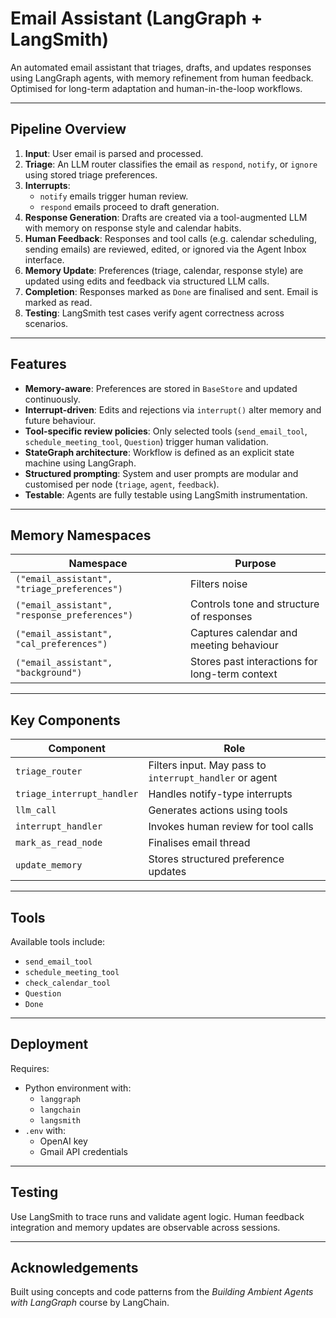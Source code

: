 # Email Assistant (LangGraph + LangSmith)

An automated email assistant that triages, drafts, and updates responses using LangGraph agents, with memory refinement from human feedback. Optimised for long-term adaptation and human-in-the-loop workflows.

---

## Pipeline Overview

1. **Input**: User email is parsed and processed.
2. **Triage**: An LLM router classifies the email as `respond`, `notify`, or `ignore` using stored triage preferences.
3. **Interrupts**:
   - `notify` emails trigger human review.
   - `respond` emails proceed to draft generation.
4. **Response Generation**: Drafts are created via a tool-augmented LLM with memory on response style and calendar habits.
5. **Human Feedback**: Responses and tool calls (e.g. calendar scheduling, sending emails) are reviewed, edited, or ignored via the Agent Inbox interface.
6. **Memory Update**: Preferences (triage, calendar, response style) are updated using edits and feedback via structured LLM calls.
7. **Completion**: Responses marked as `Done` are finalised and sent. Email is marked as read.
8. **Testing**: LangSmith test cases verify agent correctness across scenarios.

---

## Features

- **Memory-aware**: Preferences are stored in `BaseStore` and updated continuously.
- **Interrupt-driven**: Edits and rejections via `interrupt()` alter memory and future behaviour.
- **Tool-specific review policies**: Only selected tools (`send_email_tool`, `schedule_meeting_tool`, `Question`) trigger human validation.
- **StateGraph architecture**: Workflow is defined as an explicit state machine using LangGraph.
- **Structured prompting**: System and user prompts are modular and customised per node (`triage`, `agent`, `feedback`).
- **Testable**: Agents are fully testable using LangSmith instrumentation.

---

## Memory Namespaces

| Namespace | Purpose |
|-----------|---------|
| `("email_assistant", "triage_preferences")` | Filters noise |
| `("email_assistant", "response_preferences")` | Controls tone and structure of responses |
| `("email_assistant", "cal_preferences")` | Captures calendar and meeting behaviour |
| `("email_assistant", "background")` | Stores past interactions for long-term context |

---

## Key Components

| Component | Role |
|----------|------|
| `triage_router` | Filters input. May pass to `interrupt_handler` or agent |
| `triage_interrupt_handler` | Handles notify-type interrupts |
| `llm_call` | Generates actions using tools |
| `interrupt_handler` | Invokes human review for tool calls |
| `mark_as_read_node` | Finalises email thread |
| `update_memory` | Stores structured preference updates |

---

## Tools

Available tools include:

- `send_email_tool`
- `schedule_meeting_tool`
- `check_calendar_tool`
- `Question`
- `Done`

---

## Deployment

Requires:

- Python environment with:
  - `langgraph`
  - `langchain`
  - `langsmith`
- `.env` with:
  - OpenAI key
  - Gmail API credentials

---

## Testing

Use LangSmith to trace runs and validate agent logic. Human feedback integration and memory updates are observable across sessions.

---

## Acknowledgements

Built using concepts and code patterns from the *Building Ambient Agents with LangGraph* course by LangChain.

